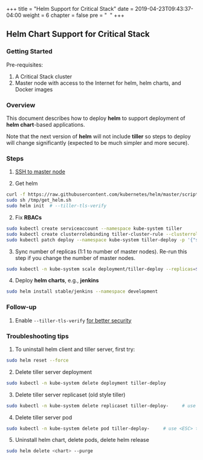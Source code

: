 +++
title = "Helm Support for Critical Stack"
date = 2019-04-23T09:43:37-04:00
weight = 6
chapter = false
pre = "<i class='fas fa-toolbox'></i> &nbsp;"
+++

## Helm Chart Support for Critical Stack

### Getting Started
Pre-requisites:
1. A Critical Stack cluster
1. Master node with access to the Internet for helm, helm charts, and Docker images

### Overview
This document describes how to deploy **helm** to support deployment of **helm chart**-based applications.

Note that the next version of **helm** will not include **tiller** so steps to deploy will change significantly (expected to be much simpler and more secure).

### Steps
1. [SSH to master node](../ssh_master_node/)

1. Get helm
```sh
curl -f https://raw.githubusercontent.com/kubernetes/helm/master/scripts/get > /tmp/get_helm.sh
sudo sh /tmp/get_helm.sh
sudo helm init	# --tiller-tls-verify
```

2. Fix **RBACs**
```sh
sudo kubectl create serviceaccount --namespace kube-system tiller
sudo kubectl create clusterrolebinding tiller-cluster-rule --clusterrole=cluster-admin --serviceaccount=kube-system:tiller
sudo kubectl patch deploy --namespace kube-system tiller-deploy -p '{"spec":{"template":{"spec":{"serviceAccount":"tiller"}}}}'
```

3. Sync number of replicas (1:1 to number of master nodes).  Re-run this step if you change the number of master nodes.
```sh
sudo kubectl -n kube-system scale deployment/tiller-deploy --replicas=$(kubectl get nodes --selector='node-role.kubernetes.io/master' | grep -v '^NAME ' | wc -l)
```

4. Deploy **helm charts**, e.g., **jenkins**
```sh
sudo helm install stable/jenkins --namespace development
```

### Follow-up
1. Enable `--tiller-tls-verify` [for better security](https://github.com/helm/helm/blob/master/docs/securing_installation.md)

### Troubleshooting tips
1. To uninstall helm client and tiller server, first try:
```sh
sudo helm reset --force
```

2. Delete tiller server deployment
```sh
sudo kubectl -n kube-system delete deployment tiller-deploy
```

3. Delete tiller server replicaset (old style tiller)
```sh
sudo kubectl -n kube-system delete replicaset tiller-deploy-     # use <ESC> to complete
```

4. Delete tiller server pod
```sh
sudo kubectl -n kube-system delete pod tiller-deploy-     # use <ESC> to complete
```

5. Uninstall helm chart, delete pods, delete helm release
```sh
sudo helm delete <chart> --purge
```

